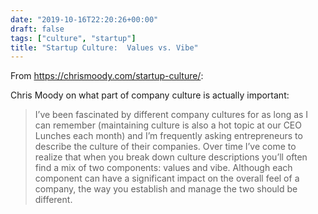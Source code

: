 ```yaml
---
date: "2019-10-16T22:20:26+00:00"
draft: false
tags: ["culture", "startup"]
title: "Startup Culture:  Values vs. Vibe"
---
```

From https://chrismoody.com/startup-culture/:

Chris Moody on what part of company culture is actually important:

>I’ve been fascinated by different company cultures for as long as I can remember (maintaining culture is also a hot topic at our CEO Lunches each month) and I’m frequently asking entrepreneurs to describe the culture of their companies. Over time I’ve come to realize that when you break down culture descriptions you’ll often find a mix of two components: values and vibe. Although each component can have a significant impact on the overall feel of a company, the way you establish and manage the two should be different.